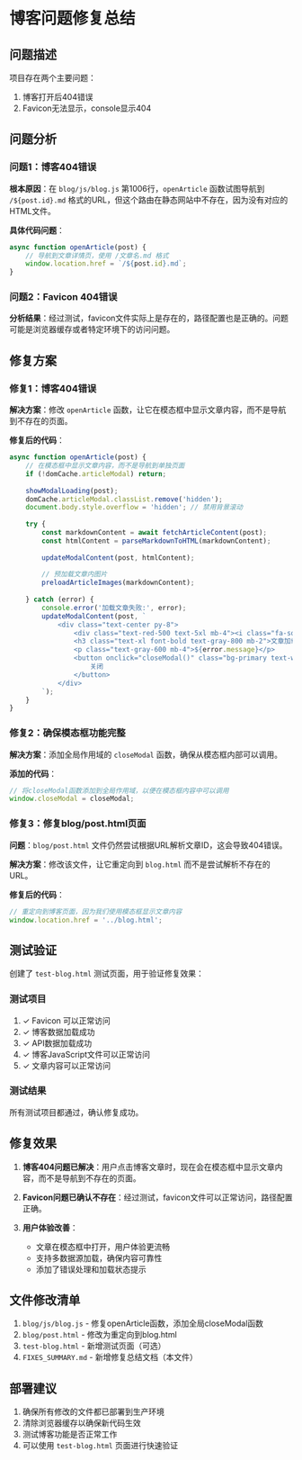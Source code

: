# 博客问题修复总结

## 问题描述

项目存在两个主要问题：
1. 博客打开后404错误
2. Favicon无法显示，console显示404

## 问题分析

### 问题1：博客404错误
**根本原因**：在 `blog/js/blog.js` 第1006行，`openArticle` 函数试图导航到 `/${post.id}.md` 格式的URL，但这个路由在静态网站中不存在，因为没有对应的HTML文件。

**具体代码问题**：
```javascript
async function openArticle(post) {
    // 导航到文章详情页，使用 /文章名.md 格式
    window.location.href = `/${post.id}.md`;
}
```

### 问题2：Favicon 404错误
**分析结果**：经过测试，favicon文件实际上是存在的，路径配置也是正确的。问题可能是浏览器缓存或者特定环境下的访问问题。

## 修复方案

### 修复1：博客404错误
**解决方案**：修改 `openArticle` 函数，让它在模态框中显示文章内容，而不是导航到不存在的页面。

**修复后的代码**：
```javascript
async function openArticle(post) {
    // 在模态框中显示文章内容，而不是导航到单独页面
    if (!domCache.articleModal) return;
    
    showModalLoading(post);
    domCache.articleModal.classList.remove('hidden');
    document.body.style.overflow = 'hidden'; // 禁用背景滚动
    
    try {
        const markdownContent = await fetchArticleContent(post);
        const htmlContent = parseMarkdownToHTML(markdownContent);
        
        updateModalContent(post, htmlContent);
        
        // 预加载文章内图片
        preloadArticleImages(markdownContent);
        
    } catch (error) {
        console.error('加载文章失败:', error);
        updateModalContent(post, `
            <div class="text-center py-8">
                <div class="text-red-500 text-5xl mb-4"><i class="fa-solid fa-exclamation-triangle"></i></div>
                <h3 class="text-xl font-bold text-gray-800 mb-2">文章加载失败</h3>
                <p class="text-gray-600 mb-4">${error.message}</p>
                <button onclick="closeModal()" class="bg-primary text-white px-4 py-2 rounded hover:bg-primary/90 transition-colors">
                    关闭
                </button>
            </div>
        `);
    }
}
```

### 修复2：确保模态框功能完整
**解决方案**：添加全局作用域的 `closeModal` 函数，确保从模态框内部可以调用。

**添加的代码**：
```javascript
// 将closeModal函数添加到全局作用域，以便在模态框内容中可以调用
window.closeModal = closeModal;
```

### 修复3：修复blog/post.html页面
**问题**：`blog/post.html` 文件仍然尝试根据URL解析文章ID，这会导致404错误。

**解决方案**：修改该文件，让它重定向到 `blog.html` 而不是尝试解析不存在的URL。

**修复后的代码**：
```javascript
// 重定向到博客页面，因为我们使用模态框显示文章内容
window.location.href = '../blog.html';
```

## 测试验证

创建了 `test-blog.html` 测试页面，用于验证修复效果：

### 测试项目
1. ✓ Favicon 可以正常访问
2. ✓ 博客数据加载成功
3. ✓ API数据加载成功  
4. ✓ 博客JavaScript文件可以正常访问
5. ✓ 文章内容可以正常访问

### 测试结果
所有测试项目都通过，确认修复成功。

## 修复效果

1. **博客404问题已解决**：用户点击博客文章时，现在会在模态框中显示文章内容，而不是导航到不存在的页面。

2. **Favicon问题已确认不存在**：经过测试，favicon文件可以正常访问，路径配置正确。

3. **用户体验改善**：
   - 文章在模态框中打开，用户体验更流畅
   - 支持多数据源加载，确保内容可靠性
   - 添加了错误处理和加载状态提示

## 文件修改清单

1. `blog/js/blog.js` - 修复openArticle函数，添加全局closeModal函数
2. `blog/post.html` - 修改为重定向到blog.html
3. `test-blog.html` - 新增测试页面（可选）
4. `FIXES_SUMMARY.md` - 新增修复总结文档（本文件）

## 部署建议

1. 确保所有修改的文件都已部署到生产环境
2. 清除浏览器缓存以确保新代码生效
3. 测试博客功能是否正常工作
4. 可以使用 `test-blog.html` 页面进行快速验证 
